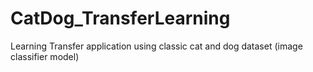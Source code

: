 # CatDog_TransferLearning
Learning Transfer application using classic cat and dog dataset (image classifier model)
